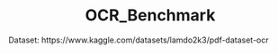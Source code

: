 <H1 align="center">OCR_Benchmark</H1>
Dataset: https://www.kaggle.com/datasets/lamdo2k3/pdf-dataset-ocr 
